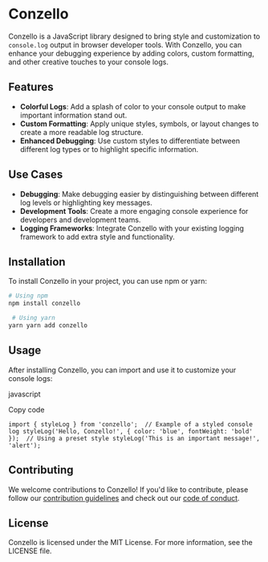 Conzello
========

Conzello is a JavaScript library designed to bring style and customization to `console.log` output in browser developer tools. With Conzello, you can enhance your debugging experience by adding colors, custom formatting, and other creative touches to your console logs.

Features
--------

*   **Colorful Logs**: Add a splash of color to your console output to make important information stand out.
*   **Custom Formatting**: Apply unique styles, symbols, or layout changes to create a more readable log structure.
*   **Enhanced Debugging**: Use custom styles to differentiate between different log types or to highlight specific information.

Use Cases
---------

*   **Debugging**: Make debugging easier by distinguishing between different log levels or highlighting key messages.
*   **Development Tools**: Create a more engaging console experience for developers and development teams.
*   **Logging Frameworks**: Integrate Conzello with your existing logging framework to add extra style and functionality.

Installation
------------

To install Conzello in your project, you can use npm or yarn:

```bash
# Using npm
npm install conzello

 # Using yarn
yarn yarn add conzello
```


Usage
-----

After installing Conzello, you can import and use it to customize your console logs:

javascript

Copy code

`import { styleLog } from 'conzello';  // Example of a styled console log styleLog('Hello, Conzello!', { color: 'blue', fontWeight: 'bold' });  // Using a preset style styleLog('This is an important message!', 'alert');`

Contributing
------------

We welcome contributions to Conzello! If you'd like to contribute, please follow our [contribution guidelines](CONTRIBUTING.md) and check out our [code of conduct](CODE_OF_CONDUCT.md).

License
-------

Conzello is licensed under the MIT License. For more information, see the LICENSE file.
